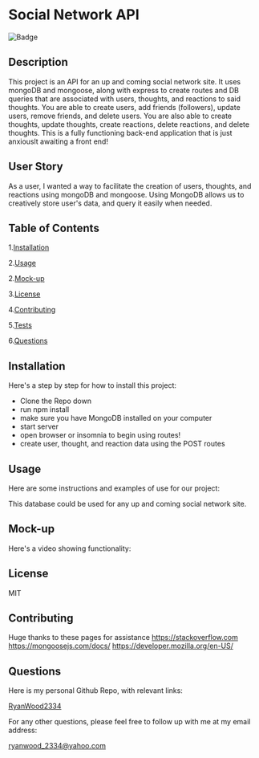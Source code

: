 # Social Network API

![Badge](https://img.shields.io/static/v1?label=License&message=MIT&color=<GREEN>)

## Description

This project is an API for an up and coming social network site. It uses mongoDB and mongoose, along with express to create routes and DB queries that are associated with users, thoughts, and reactions to said thoughts. You are able to create users, add friends (followers), update users, remove friends, and delete users. You are also able to create thoughts, update thoughts, create reactions, delete reactions, and delete thoughts. This is a fully functioning back-end application that is just anxiouslt awaiting a front end!

## User Story

As a user, I wanted a way to facilitate the creation of users, thoughts, and reactions using mongoDB and mongoose. Using MongoDB allows us to creatively store user's data, and query it easily when needed.

## Table of Contents

1.[Installation](#installation)

2.[Usage](#usage)

2.[Mock-up](#mockup)

3.[License](#license)

4.[Contributing](#contributing)

5.[Tests](#tests)

6.[Questions](#questions)

## Installation

Here's a step by step for how to install this project:

- Clone the Repo down
- run npm install
- make sure you have MongoDB installed on your computer
- start server
- open browser or insomnia to begin using routes!
- create user, thought, and reaction data using the POST routes

## Usage

Here are some instructions and examples of use for our project:

This database could be used for any up and coming social network site.

## Mock-up

Here's a video showing functionality:

## License

MIT

## Contributing

Huge thanks to these pages for assistance
https://stackoverflow.com
https://mongoosejs.com/docs/
https://developer.mozilla.org/en-US/

## Questions

Here is my personal Github Repo, with relevant links:

[RyanWood2334](https://github.com/RyanWood2334)

For any other questions, please feel free to follow up with me at my email address:

ryanwood_2334@yahoo.com

